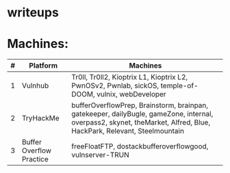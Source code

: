 # writeups
# Machines:

| # | Platform | Machines |
| --- | --- | --- |
| 1 | Vulnhub | Tr0ll, Tr0ll2, Kioptrix L1, Kioptrix L2, PwnOSv2, Pwnlab, sickOS, temple-of-DOOM, vulnix, webDeveloper  |
| 2 | TryHackMe | bufferOverflowPrep, Brainstorm, brainpan, gatekeeper, dailyBugle, gameZone, internal, overpass2, skynet, theMarket, Alfred, Blue, HackPark, Relevant, Steelmountain |
| 3 | Buffer Overflow Practice | freeFloatFTP, dostackbufferoverflowgood, vulnserver-TRUN |
